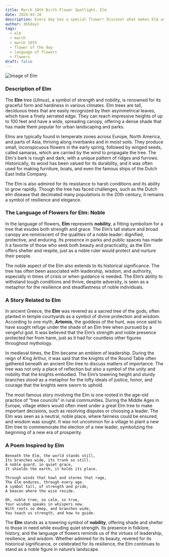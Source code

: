 ```yaml
---
title: March 10th Birth Flower Spotlight, Elm
date: 2024-03-10
description: Every day has a special flower! Discover what makes Elm unique as today’s birth flower and its symbolic meaning.
author: 365days
tags:
  - elm
  - march
  - march 10th
  - flower of the day
  - language of flowers
  - flowers
draft: false
---
```


![Image of Elm](https://cdn.pixabay.com/photo/2018/06/11/08/18/leaves-3468013_960_720.jpg#center)


### Description of Elm

The **Elm** tree (_Ulmus_), a symbol of strength and nobility, is renowned for its graceful form and hardiness in various climates. Elm trees are tall, deciduous trees that are easily recognized by their asymmetrical leaves, which have a finely serrated edge. They can reach impressive heights of up to 100 feet and have a wide, spreading canopy, offering a dense shade that has made them popular for urban landscaping and parks.

Elms are typically found in temperate zones across Europe, North America, and parts of Asia, thriving along riverbanks and in moist soils. They produce small, inconspicuous flowers in the early spring, followed by winged seeds, called samaras, which are carried by the wind to propagate the tree. The Elm's bark is rough and dark, with a unique pattern of ridges and furrows. Historically, its wood has been valued for its durability, and it was often used for making furniture, boats, and even the famous ships of the Dutch East India Company.

The Elm is also admired for its resistance to harsh conditions and its ability to grow rapidly. Though the tree has faced challenges, such as the Dutch elm disease that decimated many populations in the 20th century, it remains a symbol of resilience and elegance.

### The Language of Flowers for Elm: Noble

In the language of flowers, **Elm** represents **nobility**, a fitting symbolism for a tree that exudes both strength and grace. The Elm’s tall stature and broad canopy are reminiscent of the qualities of a noble leader: dignified, protective, and enduring. Its presence in parks and public spaces has made it a favorite of those who seek both beauty and practicality, as the Elm offers shelter and respite, just as a noble ruler would protect and nurture their people.

The noble aspect of the Elm also extends to its historical significance. The tree has often been associated with leadership, wisdom, and authority, especially in times of crisis or when guidance is needed. The Elm’s ability to withstand tough conditions and thrive, despite adversity, is seen as a metaphor for the resilience and steadfastness of noble individuals.

### A Story Related to Elm

In ancient Greece, the **Elm** was revered as a sacred tree of the gods, often planted in temple courtyards as a symbol of divine protection and wisdom. According to one myth, **Artemis**, the goddess of the hunt, was once said to have sought refuge under the shade of an Elm tree when pursued by a vengeful god. It was believed that the Elm’s strength and noble presence protected her from harm, just as it had for countless other figures throughout mythology.

In medieval times, the Elm became an emblem of leadership. During the reign of King Arthur, it was said that the knights of the Round Table often gathered beneath an ancient Elm tree to discuss matters of importance. The tree was not only a place of reflection but also a symbol of the unity and nobility that the knights embodied. The Elm’s towering height and sturdy branches stood as a metaphor for the lofty ideals of justice, honor, and courage that the knights were sworn to uphold.

The most famous story involving the Elm is one rooted in the age-old practice of “tree councils” in rural communities. During the Middle Ages in Europe, village elders would often meet under a great Elm tree to make important decisions, such as resolving disputes or choosing a leader. The Elm was seen as a neutral, noble place, where fairness could be ensured, and wisdom was sought. It was not uncommon for a village to plant a new Elm tree to commemorate the election of a new leader, symbolizing the beginning of a new era of prosperity.

### A Poem Inspired by Elm

```
Beneath the Elm, the world stands still,  
Its branches wide, its trunk so still.  
A noble guard, in quiet grace,  
It shields the earth, it holds its place.  

Through winds that howl and storms that rage,  
The Elm endures, through every age.  
A symbol tall, of strength and pride,  
A beacon where the wise reside.  

Oh, noble tree, so calm, so true,  
Your wisdom speaks in whispers new.  
With roots so deep, and branches wide,  
You teach us strength, and how to guide.  
```

The **Elm** stands as a towering symbol of **nobility**, offering shade and shelter to those in need while exuding quiet strength. Its presence in folklore, history, and the language of flowers reminds us of the virtues of leadership, resilience, and wisdom. Whether admired for its beauty, revered for its historical significance, or celebrated for its resilience, the Elm continues to stand as a noble figure in nature’s landscape.